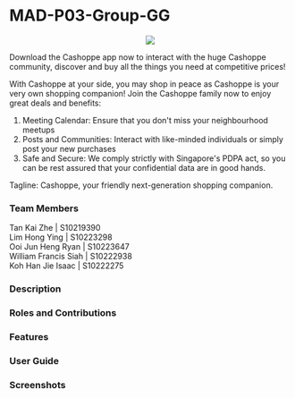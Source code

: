 # MAD-P03-Group-GG
<p align="center">
  <img src="https://img.shields.io/github/release-date/DancinComrade/electron-python-example?style=for-the-badge">
</p>


Download the Cashoppe app now to interact with the huge Cashoppe community, discover and buy all
the things  you need at competitive prices!

With Cashoppe at your side, you may shop in peace as Cashoppe is your very own shopping companion!
Join the Cashoppe family now to enjoy great deals and benefits:
1) Meeting Calendar: Ensure that you don't miss your neighbourhood meetups
2) Posts and Communities: Interact with like-minded individuals or simply post your new purchases
3) Safe and Secure: We comply strictly with Singapore's PDPA act, so you can be rest assured that
your confidential data are in good hands.

Tagline: Cashoppe, your friendly next-generation shopping companion.
### Team Members
Tan Kai Zhe | S10219390 </br>
Lim Hong Ying | S10223298 </br>
Ooi Jun Heng Ryan | S10223647 </br>
William Francis Siah | S10222938 </br>
Koh Han Jie Isaac | S10222275 </br>

### Description

### Roles and Contributions

### Features

### User Guide

### Screenshots
